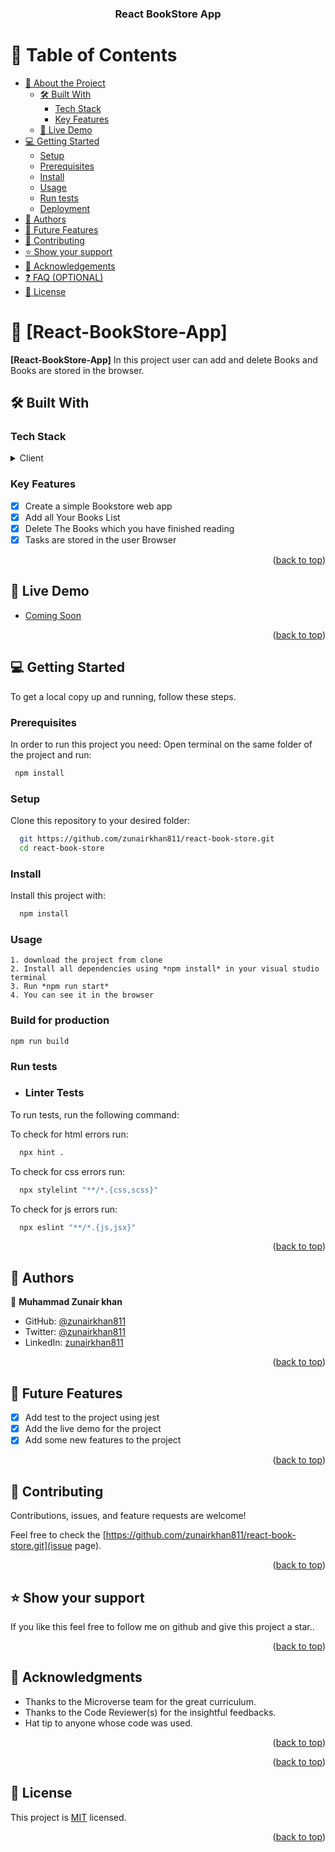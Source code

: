 <a name="readme-top"></a>

<div align="center">

  <h3><b>React BookStore App</b></h3>

</div>

<!-- TABLE OF CONTENTS -->

# 📗 Table of Contents

- [📖 About the Project](#about-project)
  - [🛠 Built With](#built-with)
    - [Tech Stack](#tech-stack)
    - [Key Features](#key-features)
  - [🚀 Live Demo](#live-demo)
- [💻 Getting Started](#getting-started)
  - [Setup](#setup)
  - [Prerequisites](#prerequisites)
  - [Install](#install)
  - [Usage](#usage)
  - [Run tests](#run-tests)
  - [Deployment](#triangular_flag_on_post-deployment)
- [👥 Authors](#authors)
- [🔭 Future Features](#future-features)
- [🤝 Contributing](#contributing)
- [⭐️ Show your support](#support)
- [🙏 Acknowledgements](#acknowledgements)
- [❓ FAQ (OPTIONAL)](#faq)
- [📝 License](#license)

<!-- PROJECT DESCRIPTION -->

# 📖 [React-BookStore-App] <a name="about-project"></a>

**[React-BookStore-App]** In this project user can add and delete Books and Books are stored in the browser.

## 🛠 Built With <a name="HTML, CSS, Javascript and React"></a>

### Tech Stack <a name="tech-stack"></a>

<details>
  <summary>Client</summary>
  <ul>
    <li><a href="https://html.com/#What_is_HTML">"HTML"</a></li>
    <li><a href="https://html.com/css/#What_is_CSS">"CSS"</a></li>
    <li><a href="https://www.javascript.com/">"Javascript"</a></li>
    <li><a href="https://fr.legacy.reactjs.org/">"React"</a></li>
  </ul>
</details>

<!-- Features -->

### Key Features <a name="key-features"></a>

- [x] Create a simple Bookstore web app
- [x] Add all Your Books List
- [x] Delete The Books which you have finished reading
- [x] Tasks are stored in the user Browser

<p align="right">(<a href="#readme-top">back to top</a>)</p>

<!-- LIVE DEMO -->

## 🚀 Live Demo <a name="live-demo"></a>

- [Coming Soon]()

<p align="right">(<a href="#readme-top">back to top</a>)</p>

<!-- GETTING STARTED -->

## 💻 Getting Started <a name="getting-started"></a>

To get a local copy up and running, follow these steps.

### Prerequisites

In order to run this project you need:
Open terminal on the same folder of the project and run:

```sh
 npm install
```

### Setup

Clone this repository to your desired folder:

```sh
  git https://github.com/zunairkhan811/react-book-store.git
  cd react-book-store
```

### Install

Install this project with:

```sh
  npm install
```

### Usage

```
1. download the project from clone
2. Install all dependencies using *npm install* in your visual studio terminal
3. Run *npm run start*
4. You can see it in the browser
```

### Build for production

```
npm run build
```

### Run tests

- ### Linter Tests

To run tests, run the following command:

To check for html errors run:

```sh
  npx hint .
```

To check for css errors run:

```sh
  npx stylelint "**/*.{css,scss}"
```

To check for js errors run:

```sh
  npx eslint "**/*.{js,jsx}"
```

<p align="right">(<a href="#readme-top">back to top</a>)</p>

<!-- AUTHORS -->

## 👥 Authors <a name="authors"></a>

👤 **Muhammad Zunair khan**

- GitHub: [@zunairkhan811](https://github.com/zunairkhan811)
- Twitter: [@zunairkhan811](https://twitter.com/zunairkhan811)
- LinkedIn: [zunairkhan811](https://linkedin.com/in/zunairkhan811)

<p align="right">(<a href="#readme-top">back to top</a>)</p>

<!-- FUTURE FEATURES -->

## 🔭 Future Features <a name="future-features"></a>

- [x] Add test to the project using jest
- [x] Add the live demo for the project
- [x] Add some new features to the project

<p align="right">(<a href="#readme-top">back to top</a>)</p>

<!-- CONTRIBUTING -->

## 🤝 Contributing <a name="contributing"></a>

Contributions, issues, and feature requests are welcome!

Feel free to check the [https://github.com/zunairkhan811/react-book-store.git](issue page).

<p align="right">(<a href="#readme-top">back to top</a>)</p>

<!-- SUPPORT -->

## ⭐️ Show your support <a name="support"></a>

If you like this feel free to follow me on github and give this project a star..

<p align="right">(<a href="#readme-top">back to top</a>)</p>

<!-- ACKNOWLEDGEMENTS -->

## 🙏 Acknowledgments <a name="acknowledgements"></a>

- Thanks to the Microverse team for the great curriculum.
- Thanks to the Code Reviewer(s) for the insightful feedbacks.
- Hat tip to anyone whose code was used.

<p align="right">(<a href="#readme-top">back to top</a>)</p>

<!-- FAQ (optional) -->

<!-- ## ❓ FAQ (OPTIONAL) <a name="faq"></a>

- **[How_to_start]**

  - [Register_for_a_full_stack_program_like_Microverse]

- **[How_to_contact_you]**

  - [Follow_me_on_Github]
 -->
<p align="right">(<a href="#readme-top">back to top</a>)</p>

<!-- LICENSE -->

## 📝 License <a name="license"></a>

This project is [MIT](./LICENSE) licensed.

<p align="right">(<a href="#readme-top">back to top</a>)</p>
